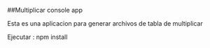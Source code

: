 ##Multiplicar console app

Esta es una aplicacion para generar archivos de tabla de multiplicar

Ejecutar : npm install